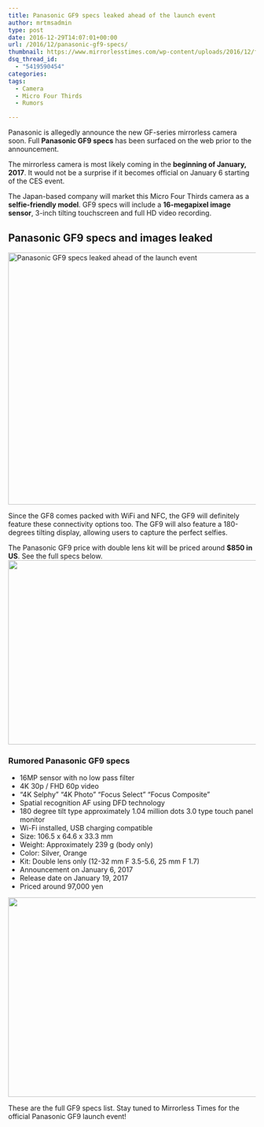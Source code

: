 ```yaml
---
title: Panasonic GF9 specs leaked ahead of the launch event
author: mrtmsadmin
type: post
date: 2016-12-29T14:07:01+00:00
url: /2016/12/panasonic-gf9-specs/
thumbnail: https://www.mirrorlesstimes.com/wp-content/uploads/2016/12/first-panasonic-gf9-specs-00.jpg
dsq_thread_id:
  - "5419590454"
categories:
tags:
  - Camera
  - Micro Four Thirds
  - Rumors

---
```

Panasonic is allegedly announce the new GF-series mirrorless camera soon. Full **Panasonic GF9 specs** has been surfaced on the web prior to the announcement.

The mirrorless camera is most likely coming in the **beginning of January, 2017**. It would not be a surprise if it becomes official on January 6 starting of the CES event.

The Japan-based company will market this Micro Four Thirds camera as a **selfie-friendly model**. GF9 specs will include a **16-megapixel image sensor**, 3-inch tilting touchscreen and full HD video recording.<!--more-->

## Panasonic GF9 specs and images leaked

[<img class="aligncenter wp-image-837 size-full" title="Panasonic GF9 specs leaked ahead of the launch event" src="https://i1.wp.com/www.mirrorlesstimes.com/wp-content/uploads/2016/12/first-panasonic-gf9-specs-03.jpg?resize=600%2C513&#038;ssl=1" alt="Panasonic GF9 specs leaked ahead of the launch event" width="600" height="513" srcset="https://i1.wp.com/www.mirrorlesstimes.com/wp-content/uploads/2016/12/first-panasonic-gf9-specs-03.jpg?w=900&ssl=1 900w, https://i1.wp.com/www.mirrorlesstimes.com/wp-content/uploads/2016/12/first-panasonic-gf9-specs-03.jpg?resize=300%2C257&ssl=1 300w, https://i1.wp.com/www.mirrorlesstimes.com/wp-content/uploads/2016/12/first-panasonic-gf9-specs-03.jpg?resize=768%2C657&ssl=1 768w" sizes="(max-width: 600px) 100vw, 600px" data-recalc-dims="1" />][1]

Since the GF8 comes packed with WiFi and NFC, the GF9 will definitely feature these connectivity options too. The GF9 will also feature a 180-degrees tilting display, allowing users to capture the perfect selfies.

The Panasonic GF9 price with double lens kit will be priced around **$850 in US**. See the full specs below.  
[<img class="aligncenter size-full wp-image-836" src="https://i0.wp.com/www.mirrorlesstimes.com/wp-content/uploads/2016/12/first-panasonic-gf9-specs-02.jpg?resize=600%2C375&#038;ssl=1" alt="" width="600" height="375" srcset="https://i0.wp.com/www.mirrorlesstimes.com/wp-content/uploads/2016/12/first-panasonic-gf9-specs-02.jpg?w=900&ssl=1 900w, https://i0.wp.com/www.mirrorlesstimes.com/wp-content/uploads/2016/12/first-panasonic-gf9-specs-02.jpg?resize=300%2C188&ssl=1 300w, https://i0.wp.com/www.mirrorlesstimes.com/wp-content/uploads/2016/12/first-panasonic-gf9-specs-02.jpg?resize=768%2C480&ssl=1 768w" sizes="(max-width: 600px) 100vw, 600px" data-recalc-dims="1" />][2]

### Rumored Panasonic GF9 specs

  * 16MP sensor with no low pass filter
  * 4K 30p / FHD 60p video
  * “4K Selphy” “4K Photo” “Focus Select” “Focus Composite”
  * Spatial recognition AF using DFD technology
  * 180 degree tilt type approximately 1.04 million dots 3.0 type touch panel monitor
  * Wi-Fi installed, USB charging compatible
  * Size: 106.5 x 64.6 x 33.3 mm
  * Weight: Approximately 239 g (body only)
  * Color: Silver, Orange
  * Kit: Double lens only (12-32 mm F 3.5-5.6, 25 mm F 1.7)
  * Announcement on January 6, 2017
  * Release date on January 19, 2017
  * Priced around 97,000 yen

[<img class="aligncenter size-full wp-image-835" src="https://i2.wp.com/www.mirrorlesstimes.com/wp-content/uploads/2016/12/first-panasonic-gf9-specs-01.jpg?resize=600%2C406&#038;ssl=1" alt="" width="600" height="406" srcset="https://i2.wp.com/www.mirrorlesstimes.com/wp-content/uploads/2016/12/first-panasonic-gf9-specs-01.jpg?w=900&ssl=1 900w, https://i2.wp.com/www.mirrorlesstimes.com/wp-content/uploads/2016/12/first-panasonic-gf9-specs-01.jpg?resize=300%2C203&ssl=1 300w, https://i2.wp.com/www.mirrorlesstimes.com/wp-content/uploads/2016/12/first-panasonic-gf9-specs-01.jpg?resize=768%2C520&ssl=1 768w" sizes="(max-width: 600px) 100vw, 600px" data-recalc-dims="1" />][3]

These are the full GF9 specs list. Stay tuned to Mirrorless Times for the official Panasonic GF9 launch event!

 [1]: https://i1.wp.com/www.mirrorlesstimes.com/wp-content/uploads/2016/12/first-panasonic-gf9-specs-03.jpg?ssl=1
 [2]: https://i0.wp.com/www.mirrorlesstimes.com/wp-content/uploads/2016/12/first-panasonic-gf9-specs-02.jpg?ssl=1
 [3]: https://i2.wp.com/www.mirrorlesstimes.com/wp-content/uploads/2016/12/first-panasonic-gf9-specs-01.jpg?ssl=1